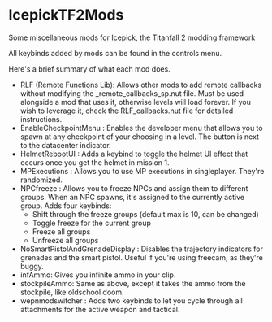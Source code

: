 # IcepickTF2Mods
Some miscellaneous mods for Icepick, the Titanfall 2 modding framework

All keybinds added by mods can be found in the controls menu.

Here's a brief summary of what each mod does.
- RLF (Remote Functions Lib): Allows other mods to add remote callbacks without modifying the \_remote\_callbacks\_sp.nut file. 
Must be used alongside a mod that uses it, otherwise levels will load forever. 
If you wish to leverage it, check the RLF\_callbacks.nut file for detailed instructions.
- EnableCheckpointMenu : Enables the developer menu that allows you to spawn at any checkpoint of your choosing in a level. The button is next to the datacenter indicator.
- HelmetRebootUI : Adds a keybind to toggle the helmet UI effect that occurs once you get the helmet in mission 1.
- MPExecutions : Allows you to use MP executions in singleplayer. They're randomized.
- NPCfreeze : Allows you to freeze NPCs and assign them to different groups. When an NPC spawns, it's assigned to the currently active group. Adds four keybinds:
  - Shift through the freeze groups (default max is 10, can be changed)
  - Toggle freeze for the current group 
  - Freeze all groups
  - Unfreeze all groups
- NoSmartPistolAndGrenadeDisplay : Disables the trajectory indicators for grenades and the smart pistol. Useful if you're using freecam, as they're buggy.
- infAmmo: Gives you infinite ammo in your clip.
- stockpileAmmo: Same as above, except it takes the ammo from the stockpile, like oldschool doom.
- wepnmodswitcher : Adds two keybinds to let you cycle through all attachments for the active weapon and tactical.
